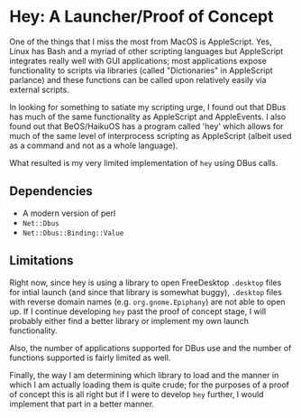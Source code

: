 Hey: A Launcher/Proof of Concept
================================

One of the things that I miss the most from MacOS is AppleScript.  Yes, Linux has Bash and a myriad of
other scripting languages but AppleScript integrates really well with GUI applications; most applications
expose functionality to scripts via libraries (called "Dictionaries" in AppleScript parlance) and these
functions can be called upon relatively easily via external scripts.  

In looking for something to satiate my scripting urge, I found out that DBus has much of the same functionality
as AppleScript and AppleEvents.  I also found out that BeOS/HaikuOS has a program called 'hey' which allows for 
much of the same level of interprocess scripting as AppleScript (albeit used as a command and not as a whole
language).  

What resulted is my very limited implementation of `hey` using DBus calls.  

Dependencies
------------
+ A modern version of perl
+ `Net::Dbus`
+ `Net::Dbus::Binding::Value`

Limitations
-----------

Right now, since hey is using a library to open FreeDesktop `.desktop` files for intial launch (and since
that library is somewhat buggy), `.desktop` files with reverse domain names (e.g. `org.gnome.Epiphany`) are
not able to open up.  If I continue developing `hey` past the proof of concept stage, I will probably either
find a better library or implement my own launch functionality.

Also, the number of applications supported for DBus use and the number of functions supported is fairly limited
as well.

Finally, the way I am determining which library to load and the manner in which I am actually loading them is
quite crude; for the purposes of a proof of concept this is all right but if I were to develop `hey` further,
I would implement that part in a better manner.
